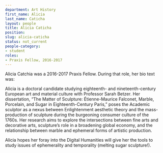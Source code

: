 ```yaml
---
department: Art History
first_name: Alicia
last_name: Caticha
layout: people
title: Alicia Caticha
position:
slug: alicia-caticha
status: not_current
people-category:
- student
roles:
- Praxis Fellow, 2016-2017
---
```

Alicia Catchia was a 2016-2017 Praxis Fellow. During that role, her bio text was:

Alicia is a doctoral candidate studying eighteenth- and nineteenth-century European art and material culture with Professor Sarah Betzer.  Her dissertation, “The Matter of Sculpture: Étienne-Maurice Falconet, Marble, Porcelain, and Sugar in Eighteenth-Century Paris,” poses the Academic sculptor as a nexus between Enlightenment aesthetic theory and the mass-production of sculpture during the burgeoning consumer culture of the 1760s.  Her research aims to explore the intersections between fine arts and decorative arts, sculpture’s role in a broadening global economy, and the relationship between marble and ephemeral forms of artistic production.

Alicia hopes her foray into the Digital Humanities will give her the tools to study issues of ephemerality and temporality (melting sugar sculpture!).